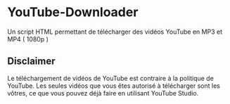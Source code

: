 # YouTube-Downloader
Un script HTML permettant de télécharger des vidéos YouTube en MP3 et MP4 ( 1080p )

## Disclaimer

Le téléchargement de vidéos de YouTube est contraire à la politique de YouTube. Les seules vidéos que vous êtes autorisé à télécharger sont les vôtres, ce que vous pouvez déjà faire en utilisant YouTube Studio.